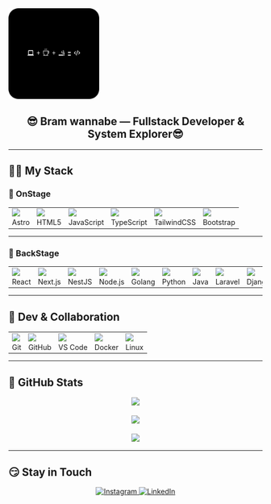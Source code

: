 <span align="center">
  <img src="gambar3.png" alt="Gambar Profil" height="180"/>
  <h2>😎 Bram wannabe — Fullstack Developer & System Explorer😎</h2>
</span>

---

## 🚁🚁 My Stack

### 🤤 OnStage
<table align="center">
  <tr>
    <td><img src="https://cdn.simpleicons.org/astro/white" height="40"/><br/>Astro</td>
    <td><img src="https://cdn.simpleicons.org/html5/E34F26" height="40"/><br/>HTML5</td>
    <td><img src="https://cdn.simpleicons.org/javascript/F7DF1E" height="40"/><br/>JavaScript</td>
    <td><img src="https://cdn.simpleicons.org/typescript/3178C6" height="40"/><br/>TypeScript</td>
    <td><img src="https://cdn.simpleicons.org/tailwindcss/38BDF8" height="40"/><br/>TailwindCSS</td>
    <td><img src="https://cdn.simpleicons.org/bootstrap/7952B3" height="40"/><br/>Bootstrap</td>
  </tr>
</table>

---


### 😤 BackStage
<table align="center">
  <tr>
    <td><img src="https://cdn.simpleicons.org/react/61DAFB" height="40"/><br/>React</td>
    <td><img src="https://cdn.simpleicons.org/nextdotjs/white" height="40"/><br/>Next.js</td>
    <td><img src="https://cdn.simpleicons.org/nestjs/E0234E" height="40"/><br/>NestJS</td>
    <td><img src="https://cdn.simpleicons.org/node.js/339933" height="40"/><br/>Node.js</td>
    <td><img src="https://cdn.simpleicons.org/go/00ADD8" height="40"/><br/>Golang</td>
    <td><img src="https://cdn.simpleicons.org/python/3776AB" height="40"/><br/>Python</td>
    <td><img src="https://cdn.jsdelivr.net/gh/devicons/devicon/icons/java/java-original.svg" height="40" /><br/>Java</td>
    <td><img src="https://cdn.simpleicons.org/laravel/FF2D20" height="40"/><br/>Laravel</td>
    <td><img src="https://cdn.simpleicons.org/django/092E20" height="40"/><br/>Django</td>
    <td><img src="https://cdn.simpleicons.org/flask/2C5E3D" height="40"/><br/>Flask</td>
  </tr>
</table>


---

## 😬 Dev & Collaboration
<table align="center">
  <tr>
    <td><img src="https://cdn.simpleicons.org/git/F05032" height="40"/><br/>Git</td>
    <td><img src="https://cdn.simpleicons.org/github/white" height="40"/><br/>GitHub</td>
    <td><img src="https://cdn.jsdelivr.net/gh/devicons/devicon/icons/vscode/vscode-original.svg" height="40" /><br/>VS Code</td>
    <td><img src="https://cdn.simpleicons.org/docker/2496ED" height="40"/><br/>Docker</td>
    <td><img src="https://cdn.simpleicons.org/linux/FCC624" height="40"/><br/>Linux</td>
  </tr>
</table>


---

## 🤔 GitHub Stats

<p align="center">
<img src="https://github-readme-stats.vercel.app/api/top-langs/?username=bramahimm&layout=compact&title_color=FF00CC&text_color=00FFFF&bg_color=0D1117&border_color=FF00CC" />
  <br/>
  <br/>
<img src="https://readme-streak-stats.vercel.app?user=bramahimm&theme=tokyonight&ring=FF0000&fire=FF0000&currStreakLabel=FF0000&sideNums=FFD700&sideLabels=00FF5F&dates=FF0000&background=0D1117&border=FF0000" />
  <br/>
  <br/>
<img src="https://github-readme-stats.vercel.app/api?username=bramahimm&show_icons=true&title_color=FFF200&text_color=00FF62&icon_color=F5F227&bg_color=0D1117&border_color=0066FF" />
</p>

---


## 😏 Stay in Touch

<p align="center">
<a href="https://instagram.com/bramahimm" target="_blank">
  <img src="https://cdn.simpleicons.org/instagram/E4405F" height="40" alt="Instagram" />
</a>
  <a href="https://linkedin.com/in/bramahimsa28" target="_blank">
    <img src="https://cdn.jsdelivr.net/gh/devicons/devicon/icons/linkedin/linkedin-original.svg" height="40" alt="LinkedIn" />
  </a>
</p>

